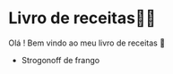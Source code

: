 # Livro de receitas:man_cook:

Olá ! Bem vindo ao meu livro de receitas :wave:

- Strogonoff de frango



